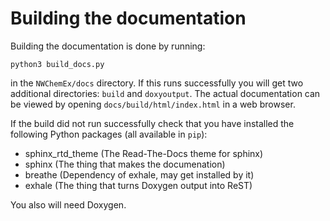 Building the documentation
==========================

Building the documentation is done by running:

```
python3 build_docs.py
```

in the `NWChemEx/docs` directory. If this runs successfully you will get two
additional directories: `build` and `doxyoutput`. The actual documentation can
be viewed by opening `docs/build/html/index.html` in a web browser.

If the build did not run successfully check that you have installed the
following Python packages (all available in `pip`):

- sphinx_rtd_theme (The Read-The-Docs theme for sphinx)
- sphinx (The thing that makes the documenation)
- breathe (Dependency of exhale, may get installed by it)
- exhale (The thing that turns Doxygen output into ReST)

You also will need Doxygen.

